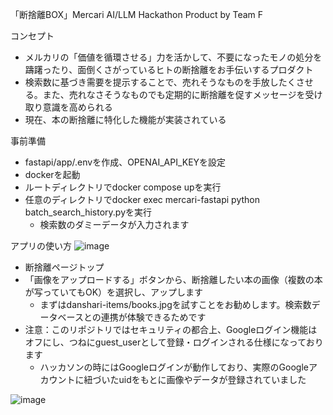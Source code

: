 「断捨離BOX」Mercari AI/LLM Hackathon Product by Team F

コンセプト
- メルカリの「価値を循環させる」力を活かして、不要になったモノの処分を躊躇ったり、面倒くさがっているヒトの断捨離をお手伝いするプロダクト
- 検索数に基づき需要を提示することで、売れそうなものを手放したくさせる。また、売れなさそうなものでも定期的に断捨離を促すメッセージを受け取り意識を高められる
- 現在、本の断捨離に特化した機能が実装されている

事前準備
- fastapi/app/.envを作成、OPENAI_API_KEYを設定
- dockerを起動
- ルートディレクトリでdocker compose upを実行
- 任意のディレクトリでdocker exec mercari-fastapi python batch_search_history.pyを実行
  - 検索数のダミーデータが入力されます

アプリの使い方
![image](https://github.com/user-attachments/assets/376cfe09-372e-49ce-8761-7c3a9c6cdbc5)
- 断捨離ページトップ
- 「画像をアップロードする」ボタンから、断捨離したい本の画像（複数の本が写っていてもOK）を選択し、アップします
  - まずはdanshari-items/books.jpgを試すことをお勧めします。検索数データベースとの連携が体験できるためです
- 注意：このリポジトリではセキュリティの都合上、Googleログイン機能はオフにし、つねにguest_userとして登録・ログインされる仕様になっております
  - ハッカソンの時にはGoogleログインが動作しており、実際のGoogleアカウントに紐づいたuidをもとに画像やデータが登録されていました

![image](https://github.com/user-attachments/assets/5f635394-8517-4d5e-86ee-94ae611caccf)
